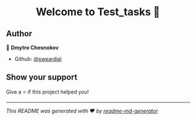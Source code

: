 <h1 align="center">Welcome to Test_tasks 👋</h1>
<p>
</p>

## Author

👤 **Dmytro Chesnokov**

* Github: [@sweardial](https://github.com/sweardial)

## Show your support

Give a ⭐️ if this project helped you!

***
_This README was generated with ❤️ by [readme-md-generator](https://github.com/kefranabg/readme-md-generator)_